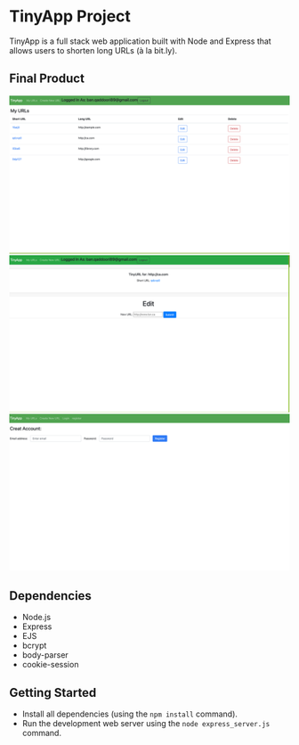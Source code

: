 # TinyApp Project

TinyApp is a full stack web application built with Node and Express that allows users to shorten long URLs (à la bit.ly).

## Final Product

!["URL page"](https://github.com/ban-mazin/tinyapp/blob/master/Screen%20Shot%202021-03-20%20at%207.09.50%20PM.png?raw=true)
!["edit URL"](https://github.com/ban-mazin/tinyapp/blob/master/Screen%20Shot%202021-03-20%20at%207.14.03%20PM.png?raw=true)
!["REGISER page"](https://github.com/ban-mazin/tinyapp/blob/master/Screen%20Shot%202021-03-20%20at%207.26.41%20PM.png?raw=true)

## Dependencies

- Node.js
- Express
- EJS
- bcrypt
- body-parser
- cookie-session

## Getting Started

- Install all dependencies (using the `npm install` command).
- Run the development web server using the `node express_server.js` command.
